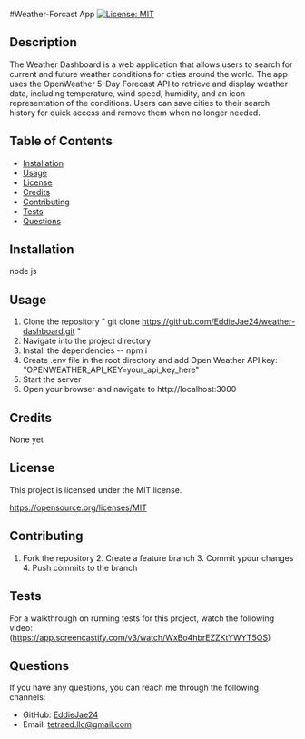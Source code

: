 #Weather-Forcast App
 [![License: MIT](https://img.shields.io/badge/License-MIT-yellow.svg)](https://opensource.org/licenses/MIT)

  ## Description
 The Weather Dashboard is a web application that allows users to search for current and future weather conditions for cities around the world. The app uses the OpenWeather 5-Day Forecast API to retrieve and display weather data, including temperature, wind speed, humidity, and an icon representation of the conditions. Users can save cities to their search history for quick access and remove them when no longer needed.

  ## Table of Contents
  - [Installation](#installation)
  - [Usage](#usage)
  - [License](#license)
  - [Credits](#credits)
  - [Contributing](#contributing)
  - [Tests](#tests)
  - [Questions](#questions)

  ## Installation
  node js


  ## Usage
 1. Clone the repository " git clone https://github.com/EddieJae24/weather-dashboard.git "
  2. Navigate into the project directory
  3. Install the dependencies -- npm i
  4. Create .env file in the root directory and add Open Weather API key: "OPENWEATHER_API_KEY=your_api_key_here"
  5. Start the server
  6. Open your browser and navigate to http://localhost:3000

  ## Credits
  None yet
  

  ## License
  This project is licensed under the MIT license.

  https://opensource.org/licenses/MIT

  ## Contributing
  1. Fork the repository 2. Create a feature branch 3. Commit ypour changes 4. Push commits to the branch

  ## Tests
  For a walkthrough on running tests for this project, watch the following video:
  (https://app.screencastify.com/v3/watch/WxBo4hbrEZZKtYWYT5QS)


  ## Questions
  If you have any questions, you can reach me through the following channels:
  - GitHub: [EddieJae24](https://github.com/EddieJae24)
  - Email: tetraed.llc@gmail.com
  
